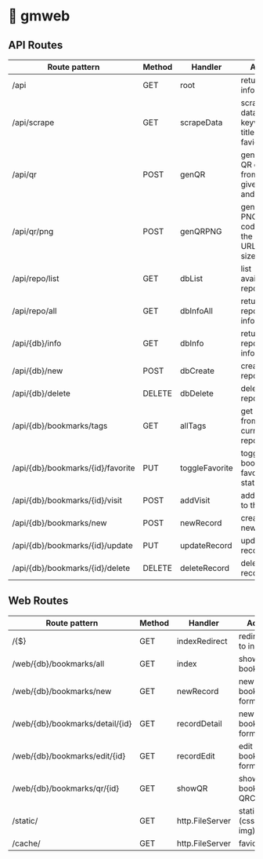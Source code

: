 # 🔖 gmweb

## API Routes

| Route pattern                     | Method | Handler        | Action                                                    |
| --------------------------------- | ------ | -------------- | --------------------------------------------------------- |
| /api                              | GET    | root           | returns app info                                          |
| /api/scrape                       | GET    | scrapeData     | scrapes data (URL, keywords, title, desc, favicon) |
| /api/qr                           | POST   | genQR          | generates QR code from the given URL and size              |
| /api/qr/png                       | POST   | genQRPNG       | generates a PNG QR code from the given URL and size       |
| /api/repo/list                    | GET    | dbList         | list available repositories                               |
| /api/repo/all                     | GET    | dbInfoAll      | returns repository info                                   |
| /api/{db}/info                    | GET    | dbInfo         | returns repository info                                   |
| /api/{db}/new                     | POST   | dbCreate       | create new repository                                     |
| /api/{db}/delete                  | DELETE | dbDelete       | delete repository                                         |
| /api/{db}/bookmarks/tags          | GET    | allTags        | get all tags from the current repository                  |
| /api/{db}/bookmarks/{id}/favorite | PUT    | toggleFavorite | toggle bookmark favorite status                           |
| /api/{db}/bookmarks/{id}/visit    | POST   | addVisit       | adds a visit to the URL                                   |
| /api/{db}/bookmarks/new           | POST   | newRecord      | create a new record                                       |
| /api/{db}/bookmarks/{id}/update   | PUT    | updateRecord   | update a record                                           |
| /api/{db}/bookmarks/{id}/delete   | DELETE | deleteRecord   | delete a record                                           |

## Web Routes

| Route pattern                   | Method | Handler         | Action                      |
| ------------------------------- | ------ | --------------- | --------------------------- |
| /{$}                            | GET    | indexRedirect   | redirects to index          |
| /web/{db}/bookmarks/all         | GET    | index           | show all bookmarks          |
| /web/{db}/bookmarks/new         | GET    | newRecord       | new bookmark form           |
| /web/{db}/bookmarks/detail/{id} | GET    | recordDetail    | new bookmark form           |
| /web/{db}/bookmarks/edit/{id}   | GET    | recordEdit      | edit bookmark form          |
| /web/{db}/bookmarks/qr/{id}     | GET    | showQR          | show bookmark QRCode        |
| /static/                        | GET    | http.FileServer | static files (css, js, img) |
| /cache/                         | GET    | http.FileServer | favicons                    |
